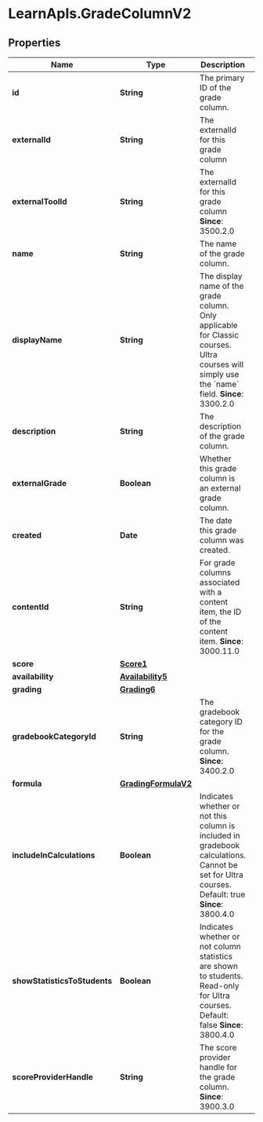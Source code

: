 # LearnApIs.GradeColumnV2

## Properties
Name | Type | Description | Notes
------------ | ------------- | ------------- | -------------
**id** | **String** | The primary ID of the grade column. | [optional] 
**externalId** | **String** | The externalId for this grade column | [optional] 
**externalToolId** | **String** | The externalId for this grade column  **Since**: 3500.2.0 | [optional] 
**name** | **String** | The name of the grade column. | [optional] 
**displayName** | **String** | The display name of the grade column. Only applicable for Classic courses. Ultra courses will simply use the &#x60;name&#x60; field.  **Since**: 3300.2.0 | [optional] 
**description** | **String** | The description of the grade column. | [optional] 
**externalGrade** | **Boolean** | Whether this grade column is an external grade column. | [optional] 
**created** | **Date** | The date this grade column was created. | [optional] 
**contentId** | **String** | For grade columns associated with a content item, the ID of the content item.  **Since**: 3000.11.0 | [optional] 
**score** | [**Score1**](Score1.md) |  | [optional] 
**availability** | [**Availability5**](Availability5.md) |  | [optional] 
**grading** | [**Grading6**](Grading6.md) |  | [optional] 
**gradebookCategoryId** | **String** | The gradebook category ID for the grade column.  **Since**: 3400.2.0 | [optional] 
**formula** | [**GradingFormulaV2**](GradingFormulaV2.md) |  | [optional] 
**includeInCalculations** | **Boolean** | Indicates whether or not this column is included in gradebook calculations. Cannot be set for Ultra courses. Default: true  **Since**: 3800.4.0 | [optional] 
**showStatisticsToStudents** | **Boolean** | Indicates whether or not column statistics are shown to students. Read-only for Ultra courses. Default: false  **Since**: 3800.4.0 | [optional] 
**scoreProviderHandle** | **String** | The score provider handle for the grade column.  **Since**: 3900.3.0 | [optional] 

